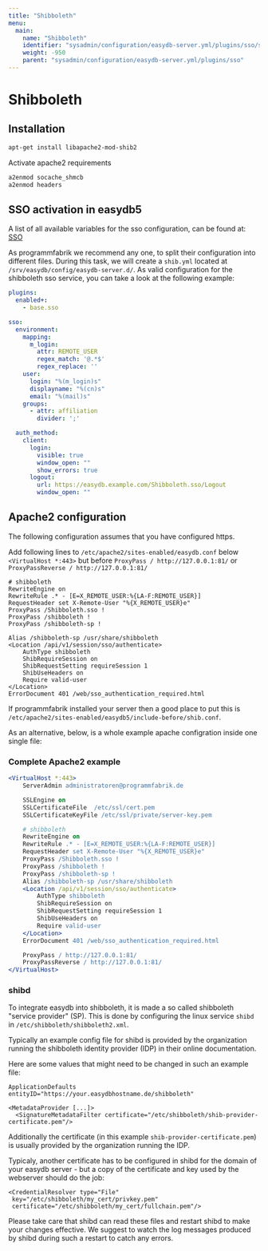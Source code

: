 ```yaml
---
title: "Shibboleth"
menu:
  main:
    name: "Shibboleth"
    identifier: "sysadmin/configuration/easydb-server.yml/plugins/sso/shibboleth"
    weight: -950
    parent: "sysadmin/configuration/easydb-server.yml/plugins/sso"
---
```


# Shibboleth

## Installation

```bash
apt-get install libapache2-mod-shib2
```

Activate apache2 requirements
```bash
a2enmod socache_shmcb
a2enmod headers
```

## SSO activation in easydb5

A list of all available variables for the sso configuration, can be found at: [SSO](../)

As programmfabrik we recommend any one, to split their configuration into different files. During this task, we will create a `shib.yml` located at `/srv/easydb/config/easydb-server.d/`. As valid configuration for the shibboleth sso service, you can take a look at the following example:

```yml
plugins:
  enabled+:
    - base.sso

sso:
  environment:
    mapping:
      m_login:
        attr: REMOTE_USER
        regex_match: '@.*$'
        regex_replace: ''
    user:
      login: "%(m_login)s"
      displayname: "%(cn)s"
      email: "%(mail)s"
    groups:
      - attr: affiliation
        divider: ';'

  auth_method:
    client:
      login:
        visible: true
        window_open: ""
        show_errors: true
      logout:
        url: https://easydb.example.com/Shibboleth.sso/Logout
        window_open: ""
```

## Apache2 configuration

The following configuration assumes that you have configured https.

Add following lines to `/etc/apache2/sites-enabled/easydb.conf` below `<VirtualHost *:443>` but before `ProxyPass / http://127.0.0.1:81/` or `ProxyPassReverse / http://127.0.0.1:81/`
```apache2
# shibboleth
RewriteEngine on
RewriteRule .* - [E=X_REMOTE_USER:%{LA-F:REMOTE_USER}]
RequestHeader set X-Remote-User "%{X_REMOTE_USER}e"
ProxyPass /Shibboleth.sso !
ProxyPass /shibboleth !
ProxyPass /shibboleth-sp !

Alias /shibboleth-sp /usr/share/shibboleth
<Location /api/v1/session/sso/authenticate>
    AuthType shibboleth
    ShibRequireSession on
    ShibRequestSetting requireSession 1
    ShibUseHeaders on
    Require valid-user
</Location>
ErrorDocument 401 /web/sso_authentication_required.html
```

If programmfabrik installed your server then a good place to put this is `/etc/apache2/sites-enabled/easydb5/include-before/shib.conf`.

As an alternative, below, is a whole example apache configration inside one single file:

### Complete Apache2 example

```apache
<VirtualHost *:443>
    ServerAdmin administratoren@programmfabrik.de

    SSLEngine on
    SSLCertificateFile  /etc/ssl/cert.pem
    SSLCertificateKeyFile /etc/ssl/private/server-key.pem

    # shibboleth
    RewriteEngine on
    RewriteRule .* - [E=X_REMOTE_USER:%{LA-F:REMOTE_USER}]
    RequestHeader set X-Remote-User "%{X_REMOTE_USER}e"
    ProxyPass /Shibboleth.sso !
    ProxyPass /shibboleth !
    ProxyPass /shibboleth-sp !
    Alias /shibboleth-sp /usr/share/shibboleth
    <Location /api/v1/session/sso/authenticate>
        AuthType shibboleth
        ShibRequireSession on
        ShibRequestSetting requireSession 1
        ShibUseHeaders on
        Require valid-user
    </Location>
    ErrorDocument 401 /web/sso_authentication_required.html

    ProxyPass / http://127.0.0.1:81/
    ProxyPassReverse / http://127.0.0.1:81/
</VirtualHost>
```

### shibd

To integrate easydb into shibboleth, it is made a so called shibboleth "service provider" (SP). This is done by configuring the linux service `shibd` in `/etc/shibboleth/shibboleth2.xml`.

Typically an example config file for shibd is provided by the organization running the shibboleth identity provider (IDP) in their online documentation.

Here are some values that might need to be changed in such an example file:

```
ApplicationDefaults entityID="https://your.easydbhostname.de/shibboleth"
```

```
<MetadataProvider [...]>
  <SignatureMetadataFilter certificate="/etc/shibboleth/shib-provider-certificate.pem"/>
```

Additionally the certificate (in this example `shib-provider-certificate.pem`) is usually provided by the organization running the IDP.

Typicaly, another certificate has to be configured in shibd for the domain of your easydb server - but a copy of the certificate and key used by the webserver should do the job:

```
<CredentialResolver type="File"
 key="/etc/shibboleth/my_cert/privkey.pem"
 certificate="/etc/shibboleth/my_cert/fullchain.pem"/>
```

Please take care that shibd can read these files and restart shibd to make your changes effective. We suggest to watch the log messages produced by shibd during such a restart to catch any errors.

